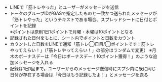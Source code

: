 - LINEで「筋トレやった」とユーザーがメッセージを送信
- トークのグループIDがGASで指定したものと一致かつ送られたメッセージが「筋トレやった」というテキストである場合、スプレッドシートに日付とポイントを記録  
※ポイントは原則1日1ポイントで月曜・木曜は10ポイントとなる
- 記録された日付をもとに、シート内でポイントと日数をカウント
- カウントした日数をLINEで通知「筋トレ◯日目/◯ポイントです！筋トレやってえらい！」（「筋トレやってえらい！」の部分はランダムで変更）
※月木のボーナスデーは「今日はボーナスデー！10ポイント獲得！」のような追加メッセージを入れる
- 記録は1日1回まで。ユーザーからのメッセージ送信時にスプシ内に既に同じ日付が存在する場合は「今日はもう記録したよ！」とメッセージを送る